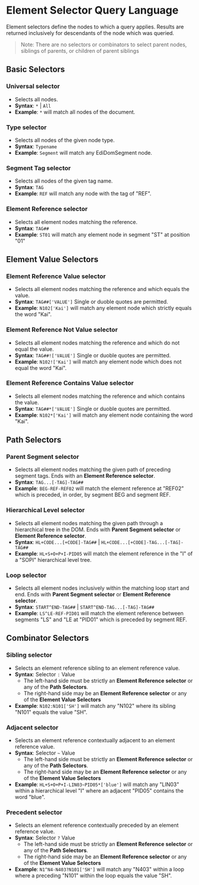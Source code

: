 # Element Selector Query Language

Element selectors define the nodes to which a query applies. Results are returned inclusively for descendants of the node which was queried.

> Note: There are no selectors or combinators to select parent nodes, siblings of parents, or children of parent siblings

## Basic Selectors

### Universal selector
- Selects all nodes.
- **Syntax**: `*` | `All`
- **Example**: `*` will match all nodes of the document.

### Type selector
- Selects all nodes of the given node type.
- **Syntax**: `Typename`
- **Example**: `Segment` will match any EdiDomSegment node.

### Segment Tag selector
- Selects all nodes of the given tag name.
- **Syntax**: `TAG`
- **Example**: `REF` will match any node with the tag of "REF".

### Element Reference selector
- Selects all element nodes matching the reference.
- **Syntax**: `TAG##`
- **Example**: `ST01` will match any element node in segment "ST" at position "01"

## Element Value Selectors
### Element Reference Value selector
- Selects all element nodes matching the reference and which equals the value.
- **Syntax**: `TAG##['VALUE']` Single or duoble quotes are permitted.
- **Example**: `N102['Kai']` will match any element node which strictly equals the word "Kai".

### Element Reference Not Value selector
- Selects all element nodes matching the reference and which do not equal the value.
- **Syntax**: `TAG##!['VALUE']` Single or duoble quotes are permitted.
- **Example**: `N102!['Kai']` will match any element node which does not equal the word "Kai".

### Element Reference Contains Value selector
- Selects all element nodes matching the reference and which contains the value.
- **Syntax**: `TAG##*['VALUE']` Single or duoble quotes are permitted.
- **Example**: `N102*['Kai']` will match any element node containing the word "Kai".

## Path Selectors

### Parent Segment selector
- Selects all element nodes matching the given path of preceding segment tags. Ends with an **Element Reference selector**.
- **Syntax**: `TAG...[-TAG]-TAG##`
- **Example**: `BEG-REF-REF02` will match the element reference at "REF02" which is preceded, in order, by segment BEG and segment REF.

### Hierarchical Level selector
- Selects all element nodes matching the given path through a hierarchical tree in the DOM. Ends with **Parent Segment selector** or **Element Reference selector**.
- **Syntax**: `HL+CODE...[+CODE]-TAG##` | `HL+CODE...[+CODE]-TAG...[-TAG]-TAG##`
- **Example**: `HL+S+O+P+I-PID05` will match the element reference in the "I" of a "SOPI" hierarchical level tree.

### Loop selector
- Selects all element nodes inclusively within the matching loop start and end. Ends with **Parent Segment selector** or **Element Reference selector**.
- **Syntax**: `START^END-TAG##` | `START^END-TAG...[-TAG]-TAG##`
- **Example**: `LS^LE-REF-PID01` will match the element reference between segments "LS" and "LE at "PID01" which is preceded by segment REF.

## Combinator Selectors

### Sibling selector
- Selects an element reference sibling to an element reference value.
- **Syntax**: Selector `:` Value
  - The left-hand side must be strictly an **Element Reference selector** or any of the **Path Selectors**.
  - The right-hand side may be an **Element Reference selector** or any of the **Element Value Selectors**
- **Example**: `N102:N101['SH']` will match any "N102" where its sibling "N101" equals the value "SH".

### Adjacent selector
- Selects an element reference contextually adjacent to an element reference value.
- **Syntax**: Selector `~` Value
  - The left-hand side must be strictly an **Element Reference selector** or any of the **Path Selectors**.
  - The right-hand side may be an **Element Reference selector** or any of the **Element Value Selectors**
- **Example**: `HL+S+O+P+I-LIN03~PID05*['blue']` will match any "LIN03" within a hierarchical level "I" where an adjacent "PID05" contains the word "blue".

### Precedent selector
- Selects an element reference contextually preceded by an element reference value.
- **Syntax**: Selector `?` Value
  - The left-hand side must be strictly an **Element Reference selector** or any of the **Path Selectors**.
  - The right-hand side may be an **Element Reference selector** or any of the **Element Value Selectors**
- **Example**: `N1^N4-N403?N101['SH']` will match any "N403" within a loop where a preceding "N101" within the loop equals the value "SH".
